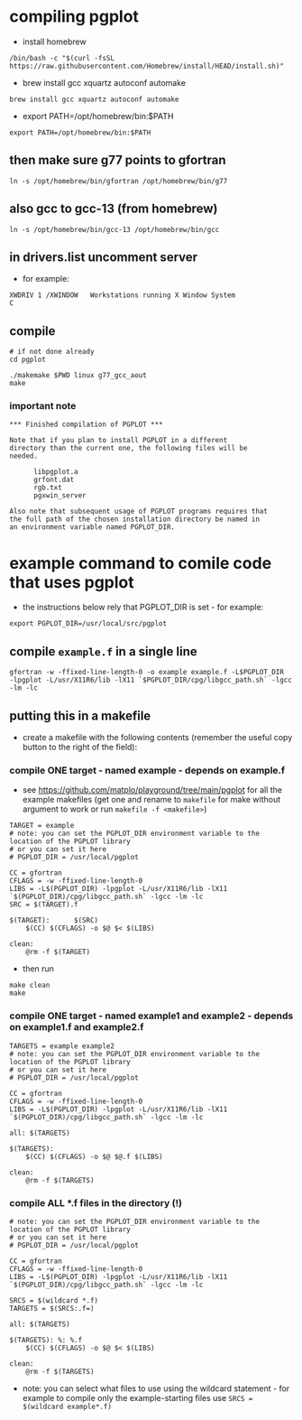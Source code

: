 # compiling pgplot

- install homebrew

```
/bin/bash -c "$(curl -fsSL https://raw.githubusercontent.com/Homebrew/install/HEAD/install.sh)"
```

- brew install gcc xquartz autoconf automake

```
brew install gcc xquartz autoconf automake
```

- export PATH=/opt/homebrew/bin:$PATH

```
export PATH=/opt/homebrew/bin:$PATH
```

## then make sure g77 points to gfortran

```
ln -s /opt/homebrew/bin/gfortran /opt/homebrew/bin/g77
```

## also gcc to gcc-13 (from homebrew)

```
ln -s /opt/homebrew/bin/gcc-13 /opt/homebrew/bin/gcc
```

## in drivers.list uncomment server

- for example:

```
XWDRIV 1 /XWINDOW   Workstations running X Window System                C
```

## compile

```
# if not done already
cd pgplot
```

```
./makemake $PWD linux g77_gcc_aout
make
```

### important note

```
*** Finished compilation of PGPLOT ***

Note that if you plan to install PGPLOT in a different
directory than the current one, the following files will be
needed.

      libpgplot.a
      grfont.dat
      rgb.txt
      pgxwin_server

Also note that subsequent usage of PGPLOT programs requires that
the full path of the chosen installation directory be named in
an environment variable named PGPLOT_DIR.
```

# example command to comile code that uses pgplot

- the instructions below rely that PGPLOT_DIR is set - for example:

```
export PGPLOT_DIR=/usr/local/src/pgplot
```

## compile `example.f` in a single line

```
gfortran -w -ffixed-line-length-0 -o example example.f -L$PGPLOT_DIR  -lpgplot -L/usr/X11R6/lib -lX11 `$PGPLOT_DIR/cpg/libgcc_path.sh` -lgcc -lm -lc
```

## putting this in a makefile

- create a makefile with the following contents (remember the useful copy button to the right of the field):

### compile ONE target - named example - depends on example.f

- see https://github.com/matplo/playground/tree/main/pgplot for all the example makefiles (get one and rename to `makefile` for make without argument to work or run `makefile -f <makefile>`)

```
TARGET = example
# note: you can set the PGPLOT_DIR environment variable to the location of the PGPLOT library
# or you can set it here
# PGPLOT_DIR = /usr/local/pgplot

CC = gfortran
CFLAGS = -w -ffixed-line-length-0
LIBS = -L$(PGPLOT_DIR) -lpgplot -L/usr/X11R6/lib -lX11 `$(PGPLOT_DIR)/cpg/libgcc_path.sh` -lgcc -lm -lc
SRC = $(TARGET).f

$(TARGET):      $(SRC)
	$(CC) $(CFLAGS) -o $@ $< $(LIBS)

clean:
	@rm -f $(TARGET)
```

- then run

```
make clean
make
```

### compile ONE target - named example1 and example2 - depends on example1.f and example2.f

```
TARGETS = example example2
# note: you can set the PGPLOT_DIR environment variable to the location of the PGPLOT library
# or you can set it here
# PGPLOT_DIR = /usr/local/pgplot

CC = gfortran
CFLAGS = -w -ffixed-line-length-0
LIBS = -L$(PGPLOT_DIR) -lpgplot -L/usr/X11R6/lib -lX11 `$(PGPLOT_DIR)/cpg/libgcc_path.sh` -lgcc -lm -lc

all: $(TARGETS)

$(TARGETS):
	$(CC) $(CFLAGS) -o $@ $@.f $(LIBS)

clean:
	@rm -f $(TARGETS)
```

### compile ALL *.f files in the directory (!)

```
# note: you can set the PGPLOT_DIR environment variable to the location of the PGPLOT library
# or you can set it here
# PGPLOT_DIR = /usr/local/pgplot

CC = gfortran
CFLAGS = -w -ffixed-line-length-0
LIBS = -L$(PGPLOT_DIR) -lpgplot -L/usr/X11R6/lib -lX11 `$(PGPLOT_DIR)/cpg/libgcc_path.sh` -lgcc -lm -lc

SRCS = $(wildcard *.f)
TARGETS = $(SRCS:.f=)

all: $(TARGETS)

$(TARGETS): %: %.f
	$(CC) $(CFLAGS) -o $@ $< $(LIBS)

clean:
	@rm -f $(TARGETS)
```

- note: you can select what files to use using the wildcard statement - for example to compile only the example-starting files use `SRCS = $(wildcard example*.f)`
